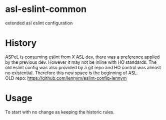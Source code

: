 # asl-eslint-common
extended asl eslint configuration


# History
ASPeL is consuming eslint from X ASL dev, there was a preference applied by the previous dev. However it may not be inline with HO standards. The old eslint config was also provided by a git repo and HO control was almost no existential. Therefore this new space is the beginning of ASL.  
OLD repo: https://github.com/lennym/eslint-config-lennym

# Usage
To start with no change as keeping the historic rules. 
